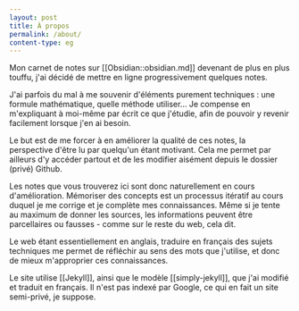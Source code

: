 ```yaml
---
layout: post
title: À propos
permalink: /about/
content-type: eg
---
```


Mon carnet de notes sur [[Obsidian::obsidian.md]] devenant de plus en plus touffu, j'ai décidé de mettre en ligne progressivement quelques notes.

J'ai parfois du mal à me souvenir d'éléments purement techniques : une formule mathématique, quelle méthode utiliser... Je compense en m'expliquant à moi-même par écrit ce que j'étudie, afin de pouvoir y revenir facilement lorsque j'en ai besoin.

Le but est de me forcer à en améliorer la qualité de ces notes, la perspective d'être lu par quelqu'un étant motivant. Cela me permet par ailleurs d'y accéder partout et de les modifier aisément depuis le dossier (privé) Github.

Les notes que vous trouverez ici sont donc naturellement en cours d'amélioration. Mémoriser des concepts est un processus itératif au cours duquel je me corrige et je complète mes connaissances. Même si je tente au maximum de donner les sources, les informations peuvent être parcellaires ou fausses - comme sur le reste du web, cela dit.  

Le web étant essentiellement en anglais, traduire en français des sujets techniques me permet de réfléchir au sens des mots que j'utilise, et donc de mieux m'approprier ces connaissances.

Le site utilise [[Jekyll]], ainsi que le modèle [[simply-jekyll]], que j'ai modifié et traduit en français. Il n'est pas indexé par Google, ce qui en fait un site semi-privé, je suppose.